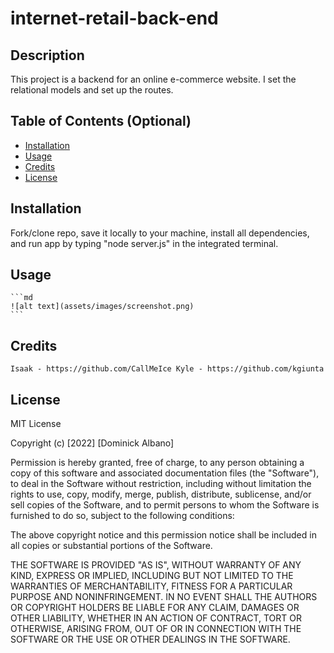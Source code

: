 # internet-retail-back-end

## Description

This project is a backend for an online e-commerce website. I set the relational models and set up the routes.

## Table of Contents (Optional)


- [Installation](#installation)
- [Usage](#usage)
- [Credits](#credits)
- [License](#license)

## Installation

Fork/clone repo, save it locally to your machine, install all dependencies, and run app by typing "node server.js" in the integrated terminal.

## Usage


    ```md
    ![alt text](assets/images/screenshot.png)
    ```

## Credits

    Isaak - https://github.com/CallMeIce Kyle - https://github.com/kgiunta    

## License

MIT License

Copyright (c) [2022] [Dominick Albano]

Permission is hereby granted, free of charge, to any person obtaining a copy
of this software and associated documentation files (the "Software"), to deal
in the Software without restriction, including without limitation the rights
to use, copy, modify, merge, publish, distribute, sublicense, and/or sell
copies of the Software, and to permit persons to whom the Software is
furnished to do so, subject to the following conditions:

The above copyright notice and this permission notice shall be included in all
copies or substantial portions of the Software.

THE SOFTWARE IS PROVIDED "AS IS", WITHOUT WARRANTY OF ANY KIND, EXPRESS OR
IMPLIED, INCLUDING BUT NOT LIMITED TO THE WARRANTIES OF MERCHANTABILITY,
FITNESS FOR A PARTICULAR PURPOSE AND NONINFRINGEMENT. IN NO EVENT SHALL THE
AUTHORS OR COPYRIGHT HOLDERS BE LIABLE FOR ANY CLAIM, DAMAGES OR OTHER
LIABILITY, WHETHER IN AN ACTION OF CONTRACT, TORT OR OTHERWISE, ARISING FROM,
OUT OF OR IN CONNECTION WITH THE SOFTWARE OR THE USE OR OTHER DEALINGS IN THE
SOFTWARE.